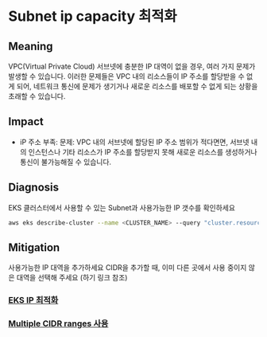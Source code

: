 # **Subnet ip capacity 최적화**

## Meaning
VPC(Virtual Private Cloud) 서브넷에 충분한 IP 대역이 없을 경우, 여러 가지 문제가 발생할 수 있습니다. 이러한 문제들은 VPC 내의 리소스들이 IP 주소를 할당받을 수 없게 되어, 네트워크 통신에 문제가 생기거나 새로운 리소스를 배포할 수 없게 되는 상황을 초래할 수 있습니다.

## Impact
- iP 주소 부족: 문제: VPC 내의 서브넷에 할당된 IP 주소 범위가 적다면면, 서브넷 내의 인스턴스나 기타 리소스가 IP 주소를 할당받지 못해 새로운 리소스를 생성하거나 통신이 불가능해질 수 있습니다.

## Diagnosis
EKS 클러스터에서 사용할 수 있는 Subnet과 사용가능한 IP 갯수를 확인하세요

```bash
aws eks describe-cluster --name <CLUSTER_NAME> --query "cluster.resourcesVpcConfig.subnetIds" --output text | tr '\t' '\n' | xargs aws ec2 describe-subnets --subnet-ids | jq -r '.Subnets[] | [.SubnetId, .CidrBlock, .AvailableIpAddressCount] | @tsv' | column -t -s $'\t' -N "Name, CIDR Block, Available IPs"
```

## Mitigation
사용가능한 IP 대역을 추가하세요
CIDR을 추가할 때, 이미 다른 곳에서 사용 중이지 않은 대역을 선택해 주세요 (하기 링크 참조)

### [EKS IP 최적화](https://docs.aws.amazon.com/eks/latest/best-practices/ip-opt.html)
### [Multiple CIDR ranges 사용](https://repost.aws/knowledge-center/eks-multiple-cidr-ranges)
